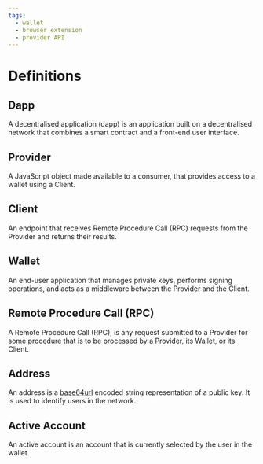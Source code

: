 ```yaml
---
tags:
  - wallet
  - browser extension
  - provider API
---
```


# Definitions

## Dapp

A decentralised application (dapp) is an application built on a decentralised network that combines a smart contract and a front-end user interface.

## Provider

A JavaScript object made available to a consumer, that provides access to a wallet using a Client.

## Client

An endpoint that receives Remote Procedure Call (RPC) requests from the Provider and returns their results.

## Wallet

An end-user application that manages private keys, performs signing operations,
and acts as a middleware between the Provider and the Client.

## Remote Procedure Call (RPC)

A Remote Procedure Call (RPC), is any request submitted to a Provider for some procedure
that is to be processed by a Provider, its Wallet, or its Client.

## Address

An address is a [base64url][1] encoded string representation of a public key.
It is used to identify users in the network.

## Active Account

An active account is an account that is currently selected by the user in the wallet.

[1]: https://datatracker.ietf.org/doc/html/rfc4648#section-5